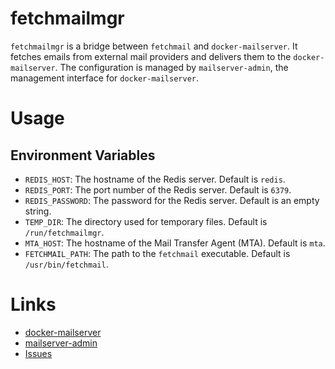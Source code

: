 fetchmailmgr
============

`fetchmailmgr` is a bridge between `fetchmail` and `docker-mailserver`. It fetches emails from external mail providers and delivers them to
the `docker-mailserver`. The configuration is managed by `mailserver-admin`, the management interface for `docker-mailserver`.

# Usage

## Environment Variables

- `REDIS_HOST`: The hostname of the Redis server. Default is `redis`.
- `REDIS_PORT`: The port number of the Redis server. Default is `6379`.
- `REDIS_PASSWORD`: The password for the Redis server. Default is an empty string.
- `TEMP_DIR`: The directory used for temporary files. Default is `/run/fetchmailmgr`.
- `MTA_HOST`: The hostname of the Mail Transfer Agent (MTA). Default is `mta`.
- `FETCHMAIL_PATH`: The path to the `fetchmail` executable. Default is `/usr/bin/fetchmail`.

# Links

- [docker-mailserver](https://github.com/jeboehm/docker-mailserver)
- [mailserver-admin](https://github.com/jeboehm/mailserver-admin)
- [Issues](https://github.com/jeboehm/docker-mailserver/issues)
